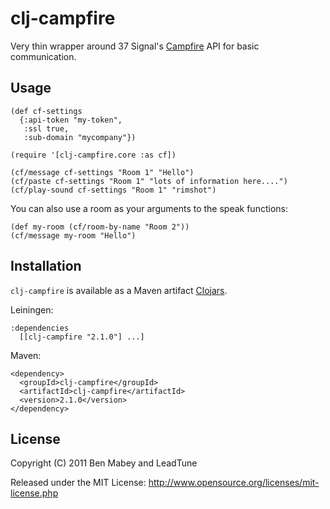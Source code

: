 # clj-campfire

Very thin wrapper around 37 Signal's [Campfire](http://campfirenow.com/) API for basic communication.



## Usage

    (def cf-settings
      {:api-token "my-token",
       :ssl true,
       :sub-domain "mycompany"})

    (require '[clj-campfire.core :as cf])

    (cf/message cf-settings "Room 1" "Hello")
    (cf/paste cf-settings "Room 1" "lots of information here....")
    (cf/play-sound cf-settings "Room 1" "rimshot")

You can also use a room as your arguments to the speak functions:

    (def my-room (cf/room-by-name "Room 2"))
    (cf/message my-room "Hello")


## Installation

`clj-campfire` is available as a Maven artifact [Clojars](http://clojars.org/clj-campfire).

Leiningen:

    :dependencies
      [[clj-campfire "2.1.0"] ...]

Maven:

    <dependency>
      <groupId>clj-campfire</groupId>
      <artifactId>clj-campfire</artifactId>
      <version>2.1.0</version>
    </dependency>

## License

Copyright (C) 2011 Ben Mabey and LeadTune

Released under the MIT License: <http://www.opensource.org/licenses/mit-license.php>
